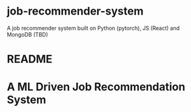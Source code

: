 # job-recommender-system
A job recommender system built on Python (pytorch), JS (React) and MongoDB (TBD) 


# README 

# A ML Driven Job Recommendation System 
